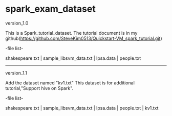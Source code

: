 # spark_exam_dataset


version_1.0

This is a Spark_tutorial_dataset.
The tutorial document is in my github(https://github.com/SteveKim0513/Quickstart-VM_spark_tutorial.git)



-file list-

shakespeare.txt | sample_libsvm_data.txt | lpsa.data | people.txt


----------------------------------------------------------


version_1.1

Add the dataset named "kv1.txt"
This dataset is for additional tutorial,"Support hive on Spark".



-file list-

shakespeare.txt | sample_libsvm_data.txt | lpsa.data | people.txt | kv1.txt
